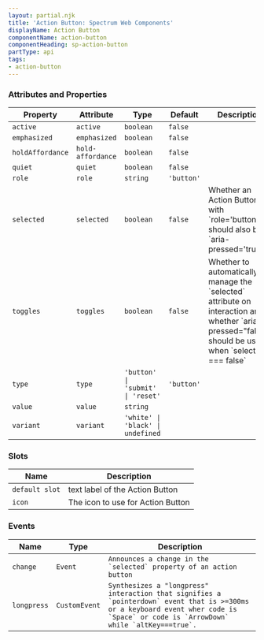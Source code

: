```yaml
---
layout: partial.njk
title: 'Action Button: Spectrum Web Components'
displayName: Action Button
componentName: action-button
componentHeading: sp-action-button
partType: api
tags:
- action-button
---
```


### Attributes and Properties

<div class="table-container">
<table class="spectrum-Table spectrum-Table--sizeM">
<thead class="spectrum-Table-head">
<tr>

<th class="spectrum-Table-headCell">
Property
</th>

<th class="spectrum-Table-headCell">
Attribute
</th>

<th class="spectrum-Table-headCell">
Type
</th>

<th class="spectrum-Table-headCell">
Default
</th>

<th class="spectrum-Table-headCell">
Description
</th>

</tr>
</thead>
<tbody class="spectrum-Table-body">

<tr class="spectrum-Table-row" id="attributes and properties_active" data-name="Property" data-value="active">

<td class="spectrum-Table-cell">
<code>active</code>
</td>

<td class="spectrum-Table-cell">
<code>active</code>
</td>

<td class="spectrum-Table-cell">
<code>boolean</code>
</td>

<td class="spectrum-Table-cell">
<code>false</code>
</td>

<td class="spectrum-Table-cell">

</td>

</tr>

<tr class="spectrum-Table-row" id="attributes and properties_emphasized" data-name="Property" data-value="emphasized">

<td class="spectrum-Table-cell">
<code>emphasized</code>
</td>

<td class="spectrum-Table-cell">
<code>emphasized</code>
</td>

<td class="spectrum-Table-cell">
<code>boolean</code>
</td>

<td class="spectrum-Table-cell">
<code>false</code>
</td>

<td class="spectrum-Table-cell">

</td>

</tr>

<tr class="spectrum-Table-row" id="attributes and properties_hold-affordance" data-name="Property" data-value="holdAffordance">

<td class="spectrum-Table-cell">
<code>holdAffordance</code>
</td>

<td class="spectrum-Table-cell">
<code>hold-affordance</code>
</td>

<td class="spectrum-Table-cell">
<code>boolean</code>
</td>

<td class="spectrum-Table-cell">
<code>false</code>
</td>

<td class="spectrum-Table-cell">

</td>

</tr>

<tr class="spectrum-Table-row" id="attributes and properties_quiet" data-name="Property" data-value="quiet">

<td class="spectrum-Table-cell">
<code>quiet</code>
</td>

<td class="spectrum-Table-cell">
<code>quiet</code>
</td>

<td class="spectrum-Table-cell">
<code>boolean</code>
</td>

<td class="spectrum-Table-cell">
<code>false</code>
</td>

<td class="spectrum-Table-cell">

</td>

</tr>

<tr class="spectrum-Table-row" id="attributes and properties_role" data-name="Property" data-value="role">

<td class="spectrum-Table-cell">
<code>role</code>
</td>

<td class="spectrum-Table-cell">
<code>role</code>
</td>

<td class="spectrum-Table-cell">
<code>string</code>
</td>

<td class="spectrum-Table-cell">
<code>'button'</code>
</td>

<td class="spectrum-Table-cell">

</td>

</tr>

<tr class="spectrum-Table-row" id="attributes and properties_selected" data-name="Property" data-value="selected">

<td class="spectrum-Table-cell">
<code>selected</code>
</td>

<td class="spectrum-Table-cell">
<code>selected</code>
</td>

<td class="spectrum-Table-cell">
<code>boolean</code>
</td>

<td class="spectrum-Table-cell">
<code>false</code>
</td>

<td class="spectrum-Table-cell">
Whether an Action Button with `role='button'`
should also be `aria-pressed='true'`
</td>

</tr>

<tr class="spectrum-Table-row" id="attributes and properties_toggles" data-name="Property" data-value="toggles">

<td class="spectrum-Table-cell">
<code>toggles</code>
</td>

<td class="spectrum-Table-cell">
<code>toggles</code>
</td>

<td class="spectrum-Table-cell">
<code>boolean</code>
</td>

<td class="spectrum-Table-cell">
<code>false</code>
</td>

<td class="spectrum-Table-cell">
Whether to automatically manage the `selected`
attribute on interaction and whether `aria-pressed="false"`
should be used when `selected === false`
</td>

</tr>

<tr class="spectrum-Table-row" id="attributes and properties_type" data-name="Property" data-value="type">

<td class="spectrum-Table-cell">
<code>type</code>
</td>

<td class="spectrum-Table-cell">
<code>type</code>
</td>

<td class="spectrum-Table-cell">
<code>'button' | 'submit' | 'reset'</code>
</td>

<td class="spectrum-Table-cell">
<code>'button'</code>
</td>

<td class="spectrum-Table-cell">

</td>

</tr>

<tr class="spectrum-Table-row" id="attributes and properties_value" data-name="Property" data-value="value">

<td class="spectrum-Table-cell">
<code>value</code>
</td>

<td class="spectrum-Table-cell">
<code>value</code>
</td>

<td class="spectrum-Table-cell">
<code>string</code>
</td>

<td class="spectrum-Table-cell">
<code></code>
</td>

<td class="spectrum-Table-cell">

</td>

</tr>

<tr class="spectrum-Table-row" id="attributes and properties_variant" data-name="Property" data-value="variant">

<td class="spectrum-Table-cell">
<code>variant</code>
</td>

<td class="spectrum-Table-cell">
<code>variant</code>
</td>

<td class="spectrum-Table-cell">
<code>'white' | 'black' | undefined</code>
</td>

<td class="spectrum-Table-cell">
<code></code>
</td>

<td class="spectrum-Table-cell">

</td>

</tr>

</tbody>
</table>
</div>
    

### Slots

<div class="table-container">
<table class="spectrum-Table spectrum-Table--sizeM">
<thead class="spectrum-Table-head">
<tr>

<th class="spectrum-Table-headCell">
Name
</th>

<th class="spectrum-Table-headCell">
Description
</th>

</tr>
</thead>
<tbody class="spectrum-Table-body">

<tr class="spectrum-Table-row" id="slots_" data-name="Slot name" data-value="default slot">

<td class="spectrum-Table-cell">
<code>default slot</code>
</td>

<td class="spectrum-Table-cell">
text label of the Action Button
</td>

</tr>

<tr class="spectrum-Table-row" id="slots_icon" data-name="Slot name" data-value="icon">

<td class="spectrum-Table-cell">
<code>icon</code>
</td>

<td class="spectrum-Table-cell">
The icon to use for Action Button
</td>

</tr>

</tbody>
</table>
</div>
    

### Events

<div class="table-container">
<table class="spectrum-Table spectrum-Table--sizeM">
<thead class="spectrum-Table-head">
<tr>

<th class="spectrum-Table-headCell">
Name
</th>

<th class="spectrum-Table-headCell">
Type
</th>

<th class="spectrum-Table-headCell">
Description
</th>

</tr>
</thead>
<tbody class="spectrum-Table-body">

<tr class="spectrum-Table-row" id="events_change" data-name="Event name" data-value="change">

<td class="spectrum-Table-cell">
<code>change</code>
</td>

<td class="spectrum-Table-cell">
<code>Event</code>
</td>

<td class="spectrum-Table-cell">
<code>Announces a change in the `selected` property of an action button</code>
</td>

</tr>

<tr class="spectrum-Table-row" id="events_longpress" data-name="Event name" data-value="longpress">

<td class="spectrum-Table-cell">
<code>longpress</code>
</td>

<td class="spectrum-Table-cell">
<code>CustomEvent</code>
</td>

<td class="spectrum-Table-cell">
<code>Synthesizes a "longpress" interaction that signifies a `pointerdown` event that is &gt;=300ms or a keyboard event wher code is `Space` or code is `ArrowDown` while `altKey===true`.</code>
</td>

</tr>

</tbody>
</table>
</div>
    
